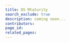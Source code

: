 ```yaml
---
title: DS Mtaturity
search_exclude: true
description: coming soon...
contributors: 
page_id: 
related_pages: 
---
```

